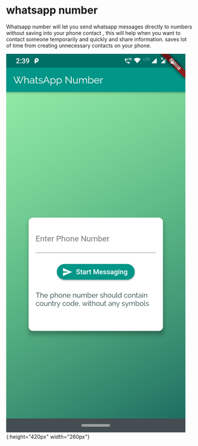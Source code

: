 # whatsapp number

Whatsapp number will let you send whatsapp messages directly to numbers without saving into your phone contact , this will help when you want to contact someone temporarily and quickly and share information. saves lot of time from creating unnecessary contacts on your phone.

![](homeScreen.png){:height="420px" width="260px"}
